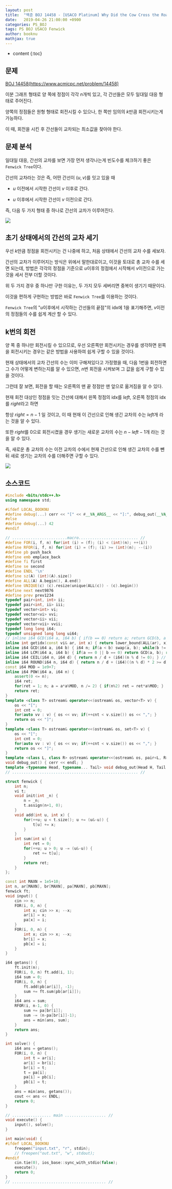 ```yaml
---
layout: post
title:  "백준 BOJ 14458 - [USACO Platinum] Why Did the Cow Cross the Road"
date:   2019-04-26 21:00:00 +0900
categories: PS_BOJ
tags: PS BOJ USACO Fenwick
author: booknu
mathjax: true
---
```


* content
{:toc}


## 문제

[BOJ 14458(https://www.acmicpc.net/problem/14458)](https://www.acmicpc.net/problem/14458)

이분 그래프 형태로 양 쪽에 정점이 각각 $n$개씩 있고, 각 간선들은 모두 일대일 대응 형태로 주어진다.

양쪽의 정점들은 원형 형태로 회전시킬 수 있으나, 한 쪽만 임의의 $k$만큼 회전시키는게 가능하다.

이 때, 회전을 시킨 후 간선들이 교차되는 최소값을 찾아야 한다.

## 문제 분석

일대일 대응, 간선의 교차를 보면 가장 먼저 생각나는게 빈도수를 체크하기 좋은 `Fenwick Tree`이다.

간선의 교차라는 것은 즉, 어떤 간선이 $(u, v)$를 잇고 있을 때

- $u$ 이전에서 시작한 간선이 $v$ 이후로 간다.

- $u$ 이후에서 시작한 간선이 $v$ 이전으로 간다.

즉, 다음 두 가지 형태 중 하나로 간선의 교차가 이루어진다.

![]({{site.url}}/img/190426_BOJ14458/crossing_edge.png)


## 초기 상태에서의 간선의 교차 세기

우선 $k$만큼 정점을 회전시키는 건 나중에 하고, 처음 상태에서 간선의 교차 수를 세보자.

간선의 교차가 이루어지는 방식은 위에서 말한대로이고, 이것을 토대로 총 교차 수를 세면 되는데, 방법은 각각의 정점을 기준으로 $u$이후의 정점에서 시작해서 $v$이전으로 가는 것을 세서 전부 더할 것이다.

위 두 가지 경우 중 하나만 구한 이유는, 두 가지 모두 세버리면 중복이 생기기 때문이다.

이것을 편하게 구현하는 방법은 바로 `Fenwick Tree`를 이용하는 것이다.

`Fenwick Tree`의 "$u$이후에서 시작하는 간선들의 끝점"의 idx에 1을 표기해주면, $v$이전의 정점들의 수를 쉽게 계산 할 수 있다.


## k번의 회전

양 쪽 중 하나만 회전시킬 수 있으므로, 우선 오른쪽만 회전시키는 경우를 생각하면 왼쪽을 회전시키는 경우는 같은 방법을 사용하여 쉽게 구할 수 있을 것이다.

현재 상태에서의 교차 간선의 수는 이미 구해져있다고 가정했을 때, 다음 $1$번을 회전하면 그 수가 어떻게 변하는지를 알 수 있으면, $n$번 회전을 시켜보며 그 값을 쉽게 구할 수 있을 것이다.

그런데 잘 보면, 회전을 할 때는 오른쪽의 맨 끝 정점만 맨 앞으로 옮겨짐을 알 수 있다.

현재 회전 대상인 정점을 잇는 간선에 대해서 왼쪽 정점의 idx를 $left$, 오른쪽 정점의 idx를 $right$라고 하면

항상 $right = n-1$ 일 것이고, 이 때 현재 이 간선으로 인해 생긴 교차의 수는 $left$개 라는 것을 알 수 있다.

또한 $right$를 $0$으로 회전시켰을 경우 생기는 새로운 교차의 수는 $n-left-1$개 라는 것을 알 수 있다.

즉, 새로운 총 교차의 수는 이전 교차의 수에서 현재 간선으로 인해 생긴 교차의 수를 뺀 뒤 새로 생기는 교차의 수를 더해주면 구할 수 있다.

![]({{site.url}}/img/190426_BOJ14458/rotating_node.png)


## 소스코드

```cpp
#include <bits/stdc++.h>
using namespace std;

#ifdef LOCAL_BOOKNU
#define debug(...) cerr << "[" << #__VA_ARGS__ << "]:", debug_out(__VA_ARGS__)
#else
#define debug(...) 42
#endif

// ........................macro.......................... //
#define FOR(i, f, n) for(int (i) = (f); (i) < (int)(n); ++(i))
#define RFOR(i, f, n) for(int (i) = (f); (i) >= (int)(n); --(i))
#define pb push_back
#define emb emplace_back
#define fi first
#define se second
#define ENDL '\n'
#define sz(A) (int)(A).size()
#define ALL(A) A.begin(), A.end()
#define UNIQUE(c) (c).resize(unique(ALL(c)) - (c).begin())
#define next next9876
#define prev prev1234
typedef pair<int, int> ii;
typedef pair<int, ii> iii;
typedef vector<int> vi;
typedef vector<vi> vvi;
typedef vector<ii> vii;
typedef vector<vii> vvii;
typedef long long i64;
typedef unsigned long long ui64;
// inline i64 GCD(i64 a, i64 b) { if(b == 0) return a; return GCD(b, a % b); }
inline int getidx(const vi& ar, int x) { return lower_bound(ALL(ar), x) - ar.begin(); } // 좌표 압축에 사용: 정렬된 ar에서 x의 idx를 찾음
inline i64 GCD(i64 a, i64 b) { i64 n; if(a < b) swap(a, b); while(b != 0) { n = a % b; a = b; b = n; } return a; }
inline i64 LCM(i64 a, i64 b) { if(a == 0 || b == 0) return GCD(a, b); return a / GCD(a, b) * b; }
inline i64 CEIL(i64 n, i64 d) { return n / d + (i64)(n % d != 0); } // 음수일 때 이상하게 작동할 수 있음.
inline i64 ROUND(i64 n, i64 d) { return n / d + (i64)((n % d) * 2 >= d); }
const i64 MOD = 1e9+7;
inline i64 POW(i64 a, i64 n) {
	assert(0 <= n);
	i64 ret;
	for(ret = 1; n; a = a*a%MOD, n /= 2) { if(n%2) ret = ret*a%MOD; }
	return ret;
}
template <class T> ostream& operator<<(ostream& os, vector<T> v) {
	os << "[";
	int cnt = 0;
	for(auto vv : v) { os << vv; if(++cnt < v.size()) os << ","; }
	return os << "]";
}
template <class T> ostream& operator<<(ostream& os, set<T> v) {
	os << "[";
	int cnt = 0;
	for(auto vv : v) { os << vv; if(++cnt < v.size()) os << ","; }
	return os << "]";
}
template <class L, class R> ostream& operator<<(ostream& os, pair<L, R> p) { return os << "(" << p.fi << "," << p.se << ")"; }
void debug_out() { cerr << endl; }
template <typename Head, typename... Tail> void debug_out(Head H, Tail... T) { cerr << " " << H, debug_out(T...); }
// ....................................................... //

struct fenwick {
	int n;
	vi t;
	void init(int _n) {
		n = _n;
		t.assign(n+1, 0);
	}
	void add(int u, int x) {
		for(++u; u < t.size(); u += (u&-u)) {
			t[u] += x;
		}
	}
	int sum(int u) {
		int ret = 0;
		for(++u; u > 0; u -= (u&-u)) {
			ret += t[u];
		}
		return ret;
	}
};

const int MAXN = 1e5+10;
int n, ar[MAXN], br[MAXN], pa[MAXN], pb[MAXN];
fenwick ft;
void input() {
	cin >> n;
	FOR(i, 0, n) {
		int x; cin >> x; --x;
		ar[i] = x;
		pa[x] = i;
	}
	FOR(i, 0, n) {
		int x; cin >> x; --x;
		br[i] = x;
		pb[x] = i;
	}
}

i64 getans() {
	ft.init(n);
	FOR(i, 0, n) ft.add(i, 1);
	i64 sum = 0;
	FOR(i, 0, n) {
		ft.add(pb[ar[i]], -1);
		sum += ft.sum(pb[ar[i]]);
	}
	i64 ans = sum;
	RFOR(i, n-1, 0) {
		sum += pa[br[i]];
		sum -= (n-pa[br[i]]-1);
		ans = min(ans, sum);
	}
	return ans;
}

int solve() {
	i64 ans = getans();
	FOR(i, 0, n) {
		int t = ar[i];
		ar[i] = br[i];
		br[i] = t;
		t = pa[i];
		pa[i] = pb[i];
		pb[i] = t;
	}
	ans = min(ans, getans());
	cout << ans << ENDL;
	return 0;
}

// ................. main .................. //
void execute() {
	input(), solve();
}

int main(void) {
#ifdef LOCAL_BOOKNU
	freopen("input.txt", "r", stdin);
	// freopen("out.txt", "w", stdout);
#endif
	cin.tie(0), ios_base::sync_with_stdio(false);
	execute();
	return 0;
}
// ......................................... //
```